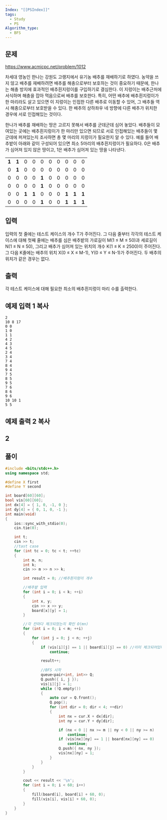 ```yaml
---
Index: "[[PSIndex]]"
tags:
  - Study
  - PS
Algorithm_type:
  - BFS
---
```


## 문제
https://www.acmicpc.net/problem/1012

차세대 영농인 한나는 강원도 고랭지에서 유기농 배추를 재배하기로 하였다. 농약을 쓰지 않고 배추를 재배하려면 배추를 해충으로부터 보호하는 것이 중요하기 때문에, 한나는 해충 방지에 효과적인 배추흰지렁이를 구입하기로 결심한다. 이 지렁이는 배추근처에 서식하며 해충을 잡아 먹음으로써 배추를 보호한다. 특히, 어떤 배추에 배추흰지렁이가 한 마리라도 살고 있으면 이 지렁이는 인접한 다른 배추로 이동할 수 있어, 그 배추들 역시 해충으로부터 보호받을 수 있다. 한 배추의 상하좌우 네 방향에 다른 배추가 위치한 경우에 서로 인접해있는 것이다.

한나가 배추를 재배하는 땅은 고르지 못해서 배추를 군데군데 심어 놓았다. 배추들이 모여있는 곳에는 배추흰지렁이가 한 마리만 있으면 되므로 서로 인접해있는 배추들이 몇 군데에 퍼져있는지 조사하면 총 몇 마리의 지렁이가 필요한지 알 수 있다. 예를 들어 배추밭이 아래와 같이 구성되어 있으면 최소 5마리의 배추흰지렁이가 필요하다. 0은 배추가 심어져 있지 않은 땅이고, 1은 배추가 심어져 있는 땅을 나타낸다.

|   |   |   |   |   |   |   |   |   |   |
|---|---|---|---|---|---|---|---|---|---|
|**1**|**1**|0|0|0|0|0|0|0|0|
|0|**1**|0|0|0|0|0|0|0|0|
|0|0|0|0|**1**|0|0|0|0|0|
|0|0|0|0|**1**|0|0|0|0|0|
|0|0|**1**|**1**|0|0|0|**1**|**1**|**1**|
|0|0|0|0|**1**|0|0|**1**|**1**|**1**|

## 입력

입력의 첫 줄에는 테스트 케이스의 개수 T가 주어진다. 그 다음 줄부터 각각의 테스트 케이스에 대해 첫째 줄에는 배추를 심은 배추밭의 가로길이 M(1 ≤ M ≤ 50)과 세로길이 N(1 ≤ N ≤ 50), 그리고 배추가 심어져 있는 위치의 개수 K(1 ≤ K ≤ 2500)이 주어진다. 그 다음 K줄에는 배추의 위치 X(0 ≤ X ≤ M-1), Y(0 ≤ Y ≤ N-1)가 주어진다. 두 배추의 위치가 같은 경우는 없다.

## 출력

각 테스트 케이스에 대해 필요한 최소의 배추흰지렁이 마리 수를 출력한다.

## 예제 입력 1 복사

```
2
10 8 17
0 0
1 0
1 1
4 2
4 3
4 5
2 4
3 4
7 4
8 4
9 4
7 5
8 5
9 5
7 6
8 6
9 6
10 10 1
5 5
```

## 예제 출력 2 복사

2
   
---
## 풀이
```cpp
#include <bits/stdc++.h>
using namespace std;

#define X first
#define Y second

int board[60][60];
bool vis[60][60];
int dx[4] = { 1, 0, -1, 0 };
int dy[4] = { 0, 1, 0, -1 };
int main(void)
{
    ios::sync_with_stdio(0);
    cin.tie(0);

    int t;
    cin >> t;
    //tast case
    for (int tc = 0; tc < t; ++tc)
    {
        int m, n;
        int k;
        cin >> m >> n >> k;

        int result = 0; //배추흰지렁이 개수

        //배추밭 입력
        for (int i = 0; i < k; ++i)
        {
            int x, y;
            cin >> x >> y;
            board[x][y] = 1;
        }

        //각 칸마다 체크되었는지 확인 O(mn)
        for (int i = 0; i < m; ++i)
        {
            for (int j = 0; j < n; ++j)
            {
                if (vis[i][j] == 1 || board[i][j] == 0) //이미 체크되어있다면 검사 X
                    continue;

                result++;
                
                //BFS 시작
                queue<pair<int, int>> Q;
                Q.push({ i, j });
                vis[i][j] = 1;
                while (!Q.empty())
                {
                    auto cur = Q.front();
                    Q.pop();
                    for (int dir = 0; dir < 4; ++dir)
                    {
                        int nx = cur.X + dx[dir];
                        int ny = cur.Y + dy[dir];

                        if (nx < 0 || nx >= m || ny < 0 || ny >= n)
                            continue;
                        if (vis[nx][ny] == 1 || board[nx][ny] == 0)
                            continue;
                        Q.push({ nx, ny });
                        vis[nx][ny] = 1;
                    }
                }
            }
        }

        cout << result << '\n';
        for (int i = 0; i < 60; i++)
        {
            fill(board[i], board[i] + 60, 0);
            fill(vis[i], vis[i] + 60, 0);
        }
    }
}
```